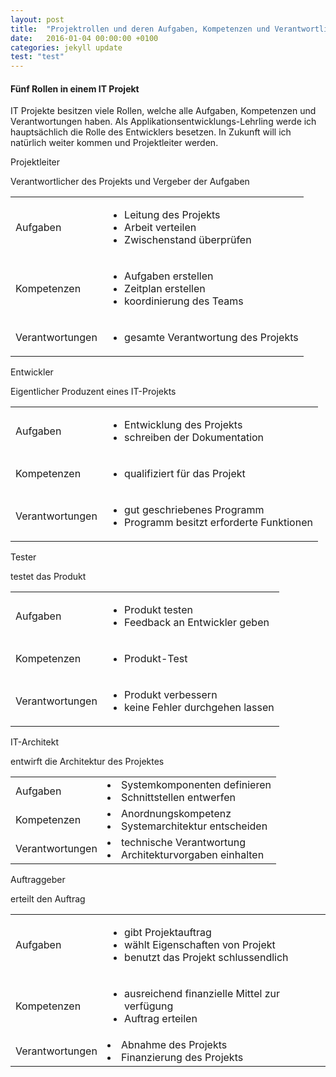 ```yaml
---
layout: post
title:  "Projektrollen und deren Aufgaben, Kompetenzen und Verantwortlichkeiten"
date:   2016-01-04 00:00:00 +0100
categories: jekyll update
test: "test"
---
```

#### Fünf Rollen in einem IT Projekt
IT Projekte besitzen viele Rollen, welche alle Aufgaben, Kompetenzen und Verantwortungen haben. Als Applikationsentwicklungs-Lehrling werde ich hauptsächlich die Rolle des Entwicklers besetzen. In Zukunft will ich natürlich weiter kommen und Projektleiter werden.
<div class="panel panel-default">
	<div class="panel-heading">Projektleiter</div>
	<div class="panel-body">
		<p>Verantwortlicher des Projekts und Vergeber der Aufgaben</p>
	</div>
	<table class="table">
		<tr>
			<td>Aufgaben</td>
			<td>
				<ul>
					<li>Leitung des Projekts</li>
					<li>Arbeit verteilen</li>
					<li>Zwischenstand überprüfen</li>
				</ul>
			</td>
		</tr>
		<tr>
			<td>Kompetenzen</td>
			<td>
				<ul>
					<li>Aufgaben erstellen</li>
					<li>Zeitplan erstellen</li>
					<li>koordinierung des Teams</li>
				</ul>
			</td>
		</tr>
		<tr>
			<td>
				Verantwortungen
			</td>
			<td>
				<ul>
					<li>gesamte Verantwortung des Projekts</li>
				</ul>
			</td>
		</tr>
	</table>
</div>

<div class="panel panel-default">
	<div class="panel-heading">Entwickler</div>
	<div class="panel-body">
		<p>Eigentlicher Produzent eines IT-Projekts</p>
	</div>
	<table class="table">
		<tr>
			<td>Aufgaben</td>
			<td>
				<ul>
					<li>Entwicklung des Projekts</li>
					<li>schreiben der Dokumentation</li>
				</ul>
			</td>
		</tr>
		<tr>
			<td>Kompetenzen</td>
			<td>
				<ul>
					<li>qualifiziert für das Projekt</li>
				</ul>
			</td>
		</tr>
		<tr>
			<td>Verantwortungen</td>
			<td>
				<ul>
					<li>gut geschriebenes Programm</li>
					<li>Programm besitzt erforderte Funktionen</li>
				</ul>
			</td>
		</tr>
	</table>
</div>

<div class="panel panel-default">
	<div class="panel-heading">Tester</div>
	<div class="panel-body">
		<p>testet das Produkt</p>
	</div>
	<table class="table">
		<tr>
			<td>Aufgaben</td>
			<td>
				<ul>
					<li>Produkt testen</li>
					<li>Feedback an Entwickler geben</li>
				</ul>
			</td>
		</tr>
		<tr>
			<td>Kompetenzen</td>
			<td>
				<ul>
					<li>Produkt-Test</li>
				</ul>
			</td>
		</tr>
		<tr>
			<td>Verantwortungen</td>
			<td>
				<ul>
					<li>Produkt verbessern</li>
					<li>keine Fehler durchgehen lassen</li>
				</ul>
			</td>
		</tr>
	</table>
</div>

<div class="panel panel-default">
	<div class="panel-heading">IT-Architekt</div>
	<div class="panel-body">
		<p>entwirft die Architektur des Projektes</p>
	</div>
	<table class="table">
		<tr>
			<td>Aufgaben</td>
			<td>
				<li>Systemkomponenten definieren</li>
				<li>Schnittstellen entwerfen</li>
			</td>
		</tr>
		<tr>
			<td>Kompetenzen</td>
			<td>
				<li>Anordnungskompetenz</li>
				<li>Systemarchitektur entscheiden</li>
			</td>
		</tr>
		<tr>
			<td>Verantwortungen</td>
			<td>
				<li>technische Verantwortung</li>
				<li>Architekturvorgaben einhalten</li>
			</td>
		</tr>
	</table>
</div>

<div class="panel panel-default">
	<div class="panel-heading">Auftraggeber</div>
	<div class="panel-body">
		<p>erteilt den Auftrag</p>
	</div>
	<table class="table">
		<tr>
			<td>Aufgaben</td>
			<td>
				<ul>
					<li>gibt Projektauftrag</li>
					<li>wählt Eigenschaften von Projekt</li>
					<li>benutzt das Projekt schlussendlich</li>
				</ul>
			</td>
		</tr>
		<tr>
			<td>Kompetenzen</td>
			<td>
				<ul>
					<li>ausreichend finanzielle Mittel zur verfügung</li>
					<li>Auftrag erteilen</li>
				</ul>
			</td>
		</tr>
		<tr>
			<td>Verantwortungen</td>
			<td>
				<li>Abnahme des Projekts</li>
				<li>Finanzierung des Projekts</li>
			</td>
		</tr>
	</table>
</div>
